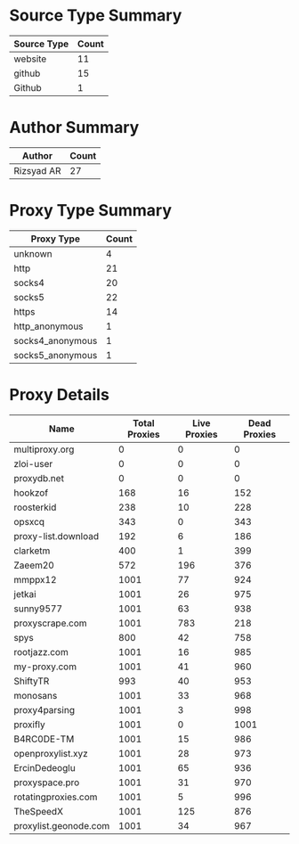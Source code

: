 # Source Type Summary

| Source Type | Count |
|-------------|-------|
| website | 11 |
| github | 15 |
| Github | 1 |


# Author Summary

| Author | Count |
|--------|-------|
| Rizsyad AR | 27 |


# Proxy Type Summary

| Proxy Type | Count |
|------------|-------|
| unknown | 4 |
| http | 21 |
| socks4 | 20 |
| socks5 | 22 |
| https | 14 |
| http_anonymous | 1 |
| socks4_anonymous | 1 |
| socks5_anonymous | 1 |


# Proxy Details

| Name | Total Proxies | Live Proxies | Dead Proxies |
|------|---------------|--------------|---------------|
| multiproxy.org | 0 | 0 | 0 |
| zloi-user | 0 | 0 | 0 |
| proxydb.net | 0 | 0 | 0 |
| hookzof | 168 | 16 | 152 |
| roosterkid | 238 | 10 | 228 |
| opsxcq | 343 | 0 | 343 |
| proxy-list.download | 192 | 6 | 186 |
| clarketm | 400 | 1 | 399 |
| Zaeem20 | 572 | 196 | 376 |
| mmppx12 | 1001 | 77 | 924 |
| jetkai | 1001 | 26 | 975 |
| sunny9577 | 1001 | 63 | 938 |
| proxyscrape.com | 1001 | 783 | 218 |
| spys | 800 | 42 | 758 |
| rootjazz.com | 1001 | 16 | 985 |
| my-proxy.com | 1001 | 41 | 960 |
| ShiftyTR | 993 | 40 | 953 |
| monosans | 1001 | 33 | 968 |
| proxy4parsing | 1001 | 3 | 998 |
| proxifly | 1001 | 0 | 1001 |
| B4RC0DE-TM | 1001 | 15 | 986 |
| openproxylist.xyz | 1001 | 28 | 973 |
| ErcinDedeoglu | 1001 | 65 | 936 |
| proxyspace.pro | 1001 | 31 | 970 |
| rotatingproxies.com | 1001 | 5 | 996 |
| TheSpeedX | 1001 | 125 | 876 |
| proxylist.geonode.com | 1001 | 34 | 967 |
